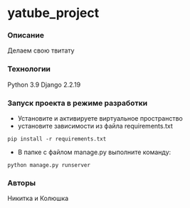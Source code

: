 # yatube_project
### Описание
Делаем свою твитату
### Технологии
Python 3.9
Django 2.2.19
### Запуск проекта в режиме разработки
- Установите и активируете виртуальное пространство
- установите зависимости из файла requirements.txt 
```
pip install -r requirements.txt
```
- В папке с файлом manage.py выполните команду:
```
python manage.py runserver
``` 
### Авторы
Никитка и Колюшка